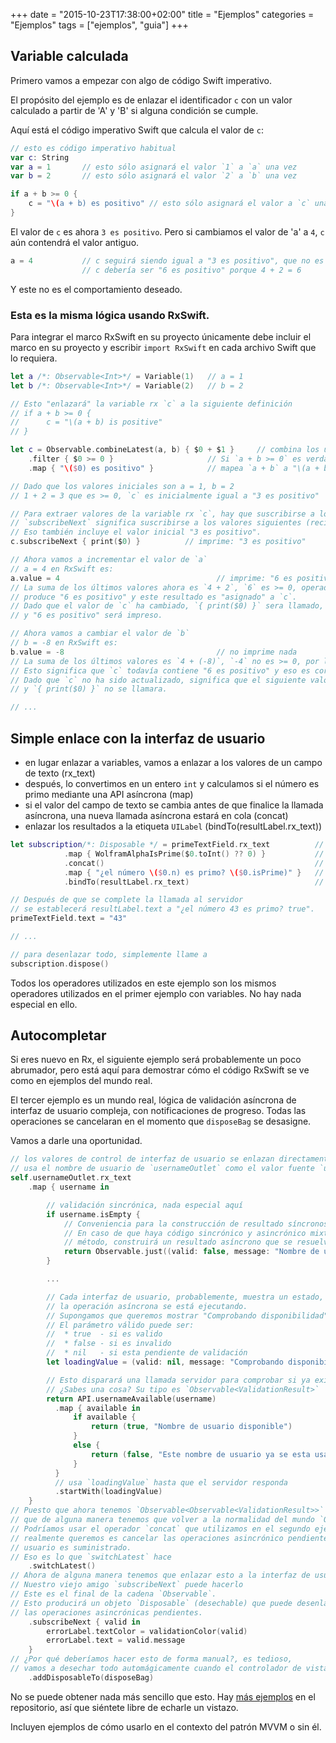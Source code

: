 +++
date = "2015-10-23T17:38:00+02:00"
title = "Ejemplos"
categories = "Ejemplos"
tags = ["ejemplos", "guia"]
+++

## Variable calculada

Primero vamos a empezar con algo de código Swift imperativo.

El propósito del ejemplo es de enlazar el identificador `c` con un valor calculado a partir de 'A' y 'B' si alguna condición se cumple.

Aquí está el código imperativo Swift que calcula el valor de `c`:

```swift
// esto es código imperativo habitual
var c: String
var a = 1       // esto sólo asignará el valor `1` a `a` una vez
var b = 2       // esto sólo asignará el valor `2` a `b` una vez

if a + b >= 0 {
    c = "\(a + b) es positivo" // esto sólo asignará el valor a `c` una vez
}
```

El valor de `c` es ahora `3 es positivo`. Pero si cambiamos el valor de 'a' a `4`, `c` aún contendrá el valor antiguo.

```swift
a = 4           // c seguirá siendo igual a "3 es positivo", que no es bueno
                // c debería ser "6 es positivo" porque 4 + 2 = 6
```

Y este no es el comportamiento deseado.

### Esta es la misma lógica usando RxSwift.

Para integrar el marco RxSwift en su proyecto únicamente debe incluir el marco en su proyecto y escribir `import RxSwift` en cada archivo Swift que lo requiera.

```swift
let a /*: Observable<Int>*/ = Variable(1)   // a = 1
let b /*: Observable<Int>*/ = Variable(2)   // b = 2

// Esto "enlazará" la variable rx `c` a la siguiente definición
// if a + b >= 0 {
//      c = "\(a + b) is positive"
// }

let c = Observable.combineLatest(a, b) { $0 + $1 }     // combina los últimos valores de las variables 'a' y 'b' usando `+`
    .filter { $0 >= 0 }                     // Si `a + b >= 0` es verdadero, `a + b` es pasado al operador map
    .map { "\($0) es positivo" }            // mapea `a + b` a "\(a + b) es positivo"

// Dado que los valores iniciales son a = 1, b = 2
// 1 + 2 = 3 que es >= 0, `c` es inicialmente igual a "3 es positivo"

// Para extraer valores de la variable rx `c`, hay que suscribirse a los valores de `c`.
// `subscribeNext` significa suscribirse a los valores siguientes (recientes) de la variable `c`.
// Eso también incluye el valor inicial "3 es positivo".
c.subscribeNext { print($0) }          // imprime: "3 es positivo"

// Ahora vamos a incrementar el valor de `a`
// a = 4 en RxSwift es:
a.value = 4                                   // imprime: "6 es positivo"
// La suma de los últimos valores ahora es `4 + 2`, `6` es >= 0, operador map
// produce "6 es positivo" y este resultado es "asignado" a `c`.
// Dado que el valor de `c` ha cambiado, `{ print($0) }` sera llamado,
// y "6 es positivo" será impreso.

// Ahora vamos a cambiar el valor de `b`
// b = -8 en RxSwift es:
b.value = -8                                  // no imprime nada
// La suma de los últimos valores es `4 + (-8)`, `-4` no es >= 0, por lo que map no sera ejecutado.
// Esto significa que `c` todavía contiene "6 es positivo" y eso es correcto.
// Dado que `c` no ha sido actualizado, significa que el siguiente valor no se ha producido,
// y `{ print($0) }` no se llamara.

// ...
```

## Simple enlace con la interfaz de usuario

* en lugar enlazar a variables, vamos a enlazar a los valores de un campo de texto (rx_text)
* después, lo convertimos en un entero `int` y calculamos si el número es primo mediante una API asíncrona (map)
* si el valor del campo de texto se cambia antes de que finalice la llamada asíncrona, una nueva llamada asíncrona estará en cola (concat)
* enlazar los resultados a la etiqueta `UILabel` (bindTo(resultLabel.rx_text))

```swift
let subscription/*: Disposable */ = primeTextField.rx_text          // tipo es Observable<String>
            .map { WolframAlphaIsPrime($0.toInt() ?? 0) }           // tipo es Observable<Observable<Prime>>
            .concat()                                               // tipo es Observable<Prime>
            .map { "¿el número \($0.n) es primo? \($0.isPrime)" }   // tipo es Observable<String>
            .bindTo(resultLabel.rx_text)                            // devuelve Disposable que se puede utilizar para desenlazar todo

// Después de que se complete la llamada al servidor 
// se establecerá resultLabel.text a "¿el número 43 es primo? true".
primeTextField.text = "43"

// ...

// para desenlazar todo, simplemente llame a
subscription.dispose()
```

Todos los operadores utilizados en este ejemplo son los mismos operadores utilizados en el primer ejemplo con variables. No hay nada especial en ello.

## Autocompletar

Si eres nuevo en Rx, el siguiente ejemplo será probablemente un poco abrumador, pero está aquí para demostrar cómo el código RxSwift se ve como en ejemplos del mundo real.

El tercer ejemplo es un mundo real, lógica de validación asíncrona de interfaz de usuario compleja, con notificaciones de progreso.
Todas las operaciones se cancelaran en el momento que `disposeBag` se desasigne.

Vamos a darle una oportunidad.

```swift
// los valores de control de interfaz de usuario se enlazan directamente
// usa el nombre de usuario de `usernameOutlet` como el valor fuente `username`
self.usernameOutlet.rx_text
    .map { username in

        // validación sincrónica, nada especial aquí
        if username.isEmpty {
            // Conveniencia para la construcción de resultado síncronos.
            // En caso de que haya código sincrónico y asincrónico mixto dentro del mismo 
            // método, construirá un resultado asíncrono que se resuelve inmediatamente.
            return Observable.just((valid: false, message: "Nombre de usuario no puede estar vacío."))
        }

        ...

        // Cada interfaz de usuario, probablemente, muestra un estado, mientras que 
        // la operación asíncrona se está ejecutando.
        // Supongamos que queremos mostrar "Comprobando disponibilidad" mientras esperamos el resultado.
        // El parámetro válido puede ser:
        //  * true  - si es valido
        //  * false - si es invalido
        //  * nil   - si esta pendiente de validación
        let loadingValue = (valid: nil, message: "Comprobando disponibilidad...")

        // Esto disparará una llamada servidor para comprobar si ya existe el nombre de usuario.
        // ¿Sabes una cosa? Su tipo es `Observable<ValidationResult>`
        return API.usernameAvailable(username)
          .map { available in
              if available {
                  return (true, "Nombre de usuario disponible")
              }
              else {
                  return (false, "Este nombre de usuario ya se esta usando")
              }
          }
          // usa `loadingValue` hasta que el servidor responda
          .startWith(loadingValue)
    }
// Puesto que ahora tenemos `Observable<Observable<ValidationResult>>`
// que de alguna manera tenemos que volver a la normalidad del mundo `Observable`.
// Podríamos usar el operador `concat` que utilizamos en el segundo ejemplo, pero lo que
// realmente queremos es cancelar las operaciones asincrónico pendientes si un nuevo nombre de 
// usuario es suministrado.
// Eso es lo que `switchLatest` hace
    .switchLatest()
// Ahora de alguna manera tenemos que enlazar esto a la interfaz de usuario.
// Nuestro viejo amigo `subscribeNext` puede hacerlo
// Este es el final de la cadena `Observable`.
// Esto producirá un objeto `Disposable` (desechable) que puede desenlazar todo y cancelar
// las operaciones asincrónicas pendientes.
    .subscribeNext { valid in
        errorLabel.textColor = validationColor(valid)
        errorLabel.text = valid.message
    }
// ¿Por qué deberíamos hacer esto de forma manual?, es tedioso,
// vamos a desechar todo automágicamente cuando el controlador de vista se desasigne.
    .addDisposableTo(disposeBag)
```

No se puede obtener nada más sencillo que esto. Hay [más ejemplos](https://github.com/ReactiveX/RxSwift/tree/master/RxExample) en el repositorio, así que siéntete libre de echarle un vistazo.

Incluyen ejemplos de cómo usarlo en el contexto del patrón MVVM o sin él.

